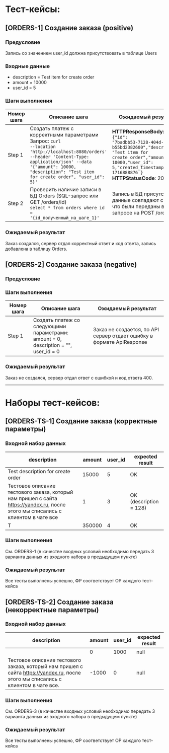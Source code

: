 # Тест-кейсы:
## [ORDERS-1] Создание заказа (positive)

### Предусловие
Запись со значением user_id должна присутствовать в таблице Users

### Входные данные
* description = Test item for create order
* amount = 10000
* user_id = 5

### Шаги выполнения
| Номер шага | Описание шага                                                                                                                                                                                                                                    | Ожидаемый результат                                                                                                                                                                                                         |
|------------|--------------------------------------------------------------------------------------------------------------------------------------------------------------------------------------------------------------------------------------------------|-----------------------------------------------------------------------------------------------------------------------------------------------------------------------------------------------------------------------------|
| Step 1     | Создать платеж с корректными параметрами<br/>Запрос: <code>curl --location 'http://localhost:8080/orders' --header 'Content-Type: application/json' --data '{"amount": 10000, "description": "Test item for create order", "user_id": 5}'</code> | **HTTPResponseBody:**<br/><code>{"id": "7badbb53-7128-404d-aeb8-b55bd2382600","description": "Test item for create order","amount": 10000,"user_id": 5,"created_timestamp": 1716888876 }</code><br/>**HTTPStatusCode**: 201 |
| Step 2     | Проверить наличие записи в БД Orders (SQL-запрос или GET /orders/id)<br/><code>select * from orders where id = '{id_полученный_на_шаге_1}'</code>                                                                                                | Запись в БД присутствует, данные совпадают с теми, что были переданы в запросе на POST /orders                                                                                                                              |

### Ожидаемый результат
Заказ создался, сервер отдал корректный ответ и код ответа, запись добавлена в таблицу Orders.

## [ORDERS-2] Создание заказа (negative)

### Предусловие

### Шаги выполнения
| Номер шага | Описание шага                                                                                                                                     | Ожидаемый результат                                                                            |
|------------|---------------------------------------------------------------------------------------------------------------------------------------------------|------------------------------------------------------------------------------------------------|
| Step 1 | Создать платеж со следующими параметрами:<br/> amount = 0, description = "", user_id = 0                                                          | Заказ не создается, по API сервер отдает ошибку в формате ApiResponse                          |

### Ожидаемый результат
Заказ не создался, сервер отдал ответ с ошибкой и код ответа 400.
______
# Наборы тест-кейсов:
## [ORDERS-TS-1] Создание заказа (корректные параметры)

### Входной набор данных
| description                                                                                                                  | amount | user_id | expected result        |
|------------------------------------------------------------------------------------------------------------------------------|--------|---------|------------------------|
| Test description for create order                                                                                            | 15000  | 5       | OK                     |
| Тестовое описание тестового заказа, который нам пришел с сайта https://yandex.ru, после этого мы списались с клиентом в чате все | 1      | 3       | OK (description = 128) |
| T                                                                                                                            | 350000 | 4       | OK                     |

### Шаги выполнения
См. ORDERS-1 (в качестве входных условий необходимо передать 3 варианта данных из входного набора в предыдущем пункте)

### Ожидаемый результат
Все тесты выполнены успешно, ФР соответствует ОР каждого тест-кейса


## [ORDERS-TS-2] Создание заказа (некорректные параметры)

### Входной набор данных
| description                                                                                                                       | amount | user_id | expected result |
|-----------------------------------------------------------------------------------------------------------------------------------|--------|---------|-----------------|
|                                                                                                                                   | 0      | 1000    | null            |
| Тестовое описание тестового заказа, который нам пришел с сайта https://yandex.ru, после этого мы списались с клиентом в чате все. | -1000  | 0       | null            |

### Шаги выполнения
См. ORDERS-3 (в качестве входных условий необходимо передать 3 варианта данных из входного набора в предыдущем пункте)

### Ожидаемый результат
Все тесты выполнены успешно, ФР соответствует ОР каждого тест-кейса